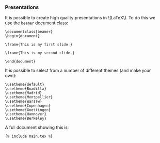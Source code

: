 ### Presentations

It is possible to create high quality presentations in \\(LaTeX\\). To do this
we use the `beamer` document class:

```language-latex
\documentclass{beamer}
\begin{document}

\frame{This is my first slide.}

\frame{This is my second slide.}

\end{document}
```

It is possible to select from a number of different themes (and make your own):

```language-latex
\usetheme{default}
\usetheme{Boadilla}
\usetheme{Madrid}
\usetheme{Montpellier}
\usetheme{Warsaw}
\usetheme{Copenhagen}
\usetheme{Goettingen}
\usetheme{Hannover}
\usetheme{Berkeley}
```

A full document showing this is:

```language-latex
{% include main.tex %}
```

